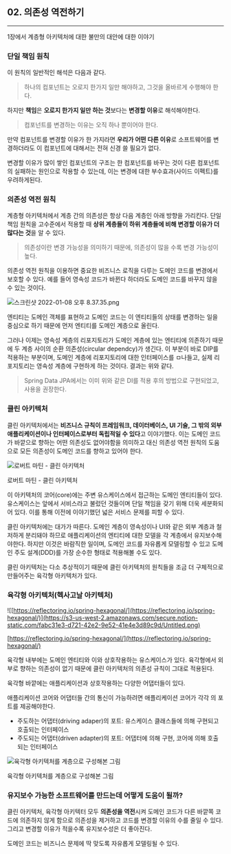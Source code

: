 ## 02. 의존성 역전하기

---

1장에서 계층형 아키텍처에 대한 불만의 대안에 대한 이야기

### 단일 책임 원칙

이 원칙의 일반적인 해석은 다음과 같다.

> 하나의 컴포넌트는 오로지 한가지 일만 해야하고, 그것을 올바르게 수행해야 한다.
>

하지만 **책임**은 **오로지 한가지 일만 하는 것**보다는 **변경할 이유**로 해석해야한다.

> 컴포넌트를 변경하는 이유는 오직 하나 뿐이어야 한다.
>

만약 컴포넌트를 변경할 이유가 한 가지라면 **우리가 어떤 다른 이유**로 소프트웨어를 변경하더라도 이 컴포넌트에 대해서는 전혀 신경 쓸 필요가 없다.

변경할 이유가 많이 쌓인 컴포넌트의 구조는 한 컴포넌트를 바꾸는 것이 다른 컴포넌트의 실패하는 원인으로 작용할 수 있는데, 이는 변경에 대한 부수효과(사이드 이펙트)를 우려하게된다.

### 의존성 역전 원칙

계층형 아키텍처에서 계층 간의 의존성은 항상 다음 계층인 아래 방향을 가리킨다. 단일 책임 원칙을 고수준에서 적용할 때 **상위 계층들이 하위 계층들에 비해 변경할 이유가 더 많다는 것**을 알 수 있다.

> 의존성이란 변경 가능성을 의미하기 때문에, 의존성이 많을 수록 변경 가능성이 높다.
>

의존성 역전 원칙을 이용하면 중요한 비즈니스 로직을 다루는 도메인 코드를 변경에서 보호할 수 있다. 예를 들어 영속성 코드가 바뀐다 하더라도 도메인 코드를 바꾸지 않을 수 있는 것이다.

![스크린샷 2022-01-08 오후 8.37.35.png](https://s3-us-west-2.amazonaws.com/secure.notion-static.com/da44965c-a1ba-4c18-954a-e931558602ff/스크린샷_2022-01-08_오후_8.37.35.png)

엔티티는 도메인 객체를 표현하고 도메인 코드는 이 엔티티들의 상태를 변경하는 일을 중심으로 하기 때문에 먼저 엔티티를 도메인 계층으로 올린다.

그러나 이제는 영속성 계층의 리포지토리가 도메인 계층에 있는 엔티티에 의존하기 때문에 두 계층 사이의 순환 의존성(circular dependcy)가 생긴다. 이 부분이 바로 DIP를 적용하는 부분이며, 도메인 계층에 리포지토리에 대한 인터페이스를 ㅁ나들고, 실제 리포지토리는 영속성 계층에 구현하게 하는 것이다. 결과는 위와 같다.

> Spring Data JPA에서는 이미 위와 같은 DI를 적용 후의 방법으로 구현되었고, 사용을 권장한다.
>

### 클린 아키텍처

클린 아키텍처에서는 **비즈니스 규칙이 프레임워크, 데이터베이스, UI 기술, 그 밖의 외부 애플리케이션이나 인터페이스로부터 독립적일 수 있다**고 이야기했다. 이는 도메인 코드가 바깥으로 향하는 어떤 의존성도 없어야함을 의미하고 대신 의존성 역전 원칙의 도움으로 모든 의존성이 도메인 코드를 향하고 있어야 한다.

![로버트 마틴 - 클린 아키텍처](https://s3-us-west-2.amazonaws.com/secure.notion-static.com/3a27276e-b650-4c06-9efd-f4501f180828/Untitled.png)

로버트 마틴 - 클린 아키텍처

이 아키텍처의 코어(core)에는 주변 유스케이스에서 접근하는 도메인 엔티티들이 있다. 유스케이스는 앞에서 서비스라고 불렀던 것들이며 단일 책임을 갖기 위해 더욱 세분화되어 있다. 이를 통해 이전에 이야기했던 넓은 서비스 문제를 피할 수 있다.

클린 아키텍처에는 대가가 따른다. 도메인 계층이 영속성이나 UI와 같은 외부 계층과 철저하게 분리돼야 하므로 애플리케이션의 엔티티에 대한 모델을 각 계층에서 유지보수해야한다. 하지만 이것은 바람직한 일이며, 도메인 코드를 자유롭게 모델링할 수 있고 도메인 주도 설계(DDD)를 가장 순수한 형태로 적용해볼 수도 있다.

클린 아키텍처는 다소 추상적이기 때문에 클린 아키텍처의 원칙들을 조금 더 구체적으로 만들어주는 육각형 아키텍처가 있다.

### 육각형 아키텍처(헥사고날 아키텍처)

![[https://reflectoring.io/spring-hexagonal/](https://reflectoring.io/spring-hexagonal/)](https://s3-us-west-2.amazonaws.com/secure.notion-static.com/fabc31e3-d721-42e2-9e52-41e4e3d89c9d/Untitled.png)

[https://reflectoring.io/spring-hexagonal/](https://reflectoring.io/spring-hexagonal/)

육각형 내부에는 도메인 엔티티와 이와 상호작용하는 유스케이스가 있다. 육각형에서 외부로 향하는 의존성이 없기 때문에 클린 아키텍처의 의존성 규칙이 그대로 적용된다.

육각형 바깥에는 애플리케이션과 상호작용하는 다양한 어댑터들이 있다.

애플리케이션 코어와 어댑터들 간의 통신이 가능하려면 애플리케이션 코어가 각각 의 포트를 제공해야한다.

- 주도하는 어댑터(driving adaper)의 포트: 유스케이스 클래스들에 의해 구현되고 호출되는 인터페이스
- 주도되는 어댑터(driven adapter)의 포트: 어댑터에 의해 구현, 코어에 의해 호출되는 인터페이스

![육각형 아키텍처를 계층으로 구성해본 그림](https://s3-us-west-2.amazonaws.com/secure.notion-static.com/8a5eb2dd-1309-4f22-b03e-a2374399a8ff/스크린샷_2022-01-08_오후_9.40.28.png)

육각형 아키텍처를 계층으로 구성해본 그림

### 유지보수 가능한 소프트웨어를 만드는데 어떻게 도움이 될까?

클린 아키텍처, 육각형 아키텍터 모두 **의존성을 역전**시켜 도메인 코드가 다른 바깥쪽 코드에 의존하지 않게 함으로 의존성을 제거하고 코드를 변경할 이유의 수를 줄일 수 있다. 그리고 변경할 이유가 적을수록 유지보수성은 더 좋아진다.

도메인 코드는 비즈니스 문제에 딱 맞도록 자유롭게 모델링될 수 있다.